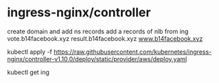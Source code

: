 # ingress-nginx/controller

create domain and add ns records
add a records of nlb from ing 
vote.b14facebook.xyz
result.b14facebook.xyz
www.b14facebook.xyz

kubectl apply -f https://raw.githubusercontent.com/kubernetes/ingress-nginx/controller-v1.10.0/deploy/static/provider/aws/deploy.yaml

kubectl get ing

